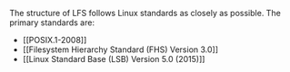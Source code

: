 The structure of LFS follows  Linux standards as closely as possible. The primary standards are: 
- [[POSIX.1-2008]]
- [[Filesystem Hierarchy Standard (FHS) Version 3.0]]
- [[Linux Standard Base (LSB) Version 5.0 (2015)]]
